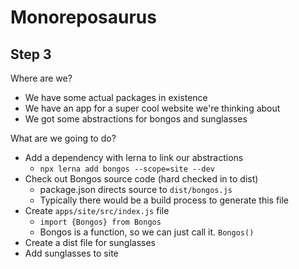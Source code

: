 Monoreposaurus
==============

Step 3
-------

Where are we? 
 * We have some actual packages in existence
 * We have an app for a super cool website we're thinking about
 * We got some abstractions for bongos and sunglasses
 
What are we going to do? 
 * Add a dependency with lerna to link our abstractions
    * `npx lerna add bongos --scope=site --dev`
 * Check out Bongos source code (hard checked in to dist)
    * package.json directs source to `dist/bongos.js`
    * Typically there would be a build process to generate this file
 * Create `apps/site/src/index.js` file
    * `import {Bongos} from Bongos` 
    * Bongos is a function, so we can just call it. `Bongos()`
 * Create a dist file for sunglasses
 * Add sunglasses to site
        
